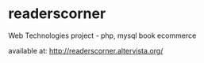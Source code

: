 # readerscorner
Web Technologies project - php, mysql book ecommerce 

available at: http://readerscorner.altervista.org/

